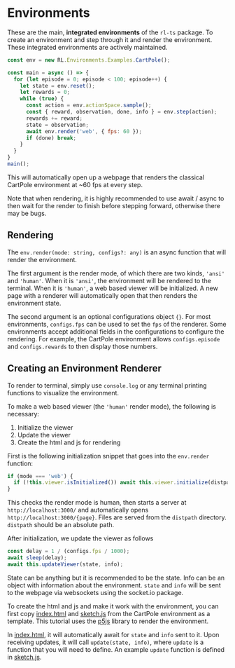 # Environments

These are the main, **integrated environments** of the `rl-ts` package. To create an environment and step through it and render the environment. These integrated environments are actively maintained.

```js
const env = new RL.Environments.Examples.CartPole();

const main = async () => {
  for (let episode = 0; episode < 100; episode++) {
    let state = env.reset();
    let rewards = 0;
    while (true) {
      const action = env.actionSpace.sample();
      const { reward, observation, done, info } = env.step(action);
      rewards += reward;
      state = observation;
      await env.render('web', { fps: 60 });
      if (done) break;
    }
  }
}
main();
```

This will automatically open up a webpage that renders the classical CartPole environment at ~60 fps at every step.

Note that when rendering, it is highly recommended to use await / async to then wait for the render to finish before stepping forward, otherwise there may be bugs.

## Rendering

The `env.render(mode: string, configs?: any)` is an async function that will render the environment. 

The first argument is the render mode, of which there are two kinds, `'ansi'` and `'human'`. When it is `'ansi'`, the environment will be rendered to the terminal. When it is `'human'`, a web based viewer will be initialized. A new page with a renderer will automatically open that then renders the environment state. 

The second argument is an optional configurations object `{}`. For most environments, `configs.fps` can be used to set the `fps` of the renderer. Some environments accept additional fields in the configurations to configure the rendering. For example, the CartPole environment allows `configs.episode` and `configs.rewards` to then display those numbers.

## Creating an Environment Renderer

To render to terminal, simply use `console.log` or any terminal printing functions to visualize the environment.

To make a web based viewer (the `'human'` render mode), the following is necessary:
1. Initialize the viewer
2. Update the viewer
3. Create the html and js for rendering

First is the following initialization snippet that goes into the `env.render` function:

```js
if (mode === 'web') {
  if (!this.viewer.isInitialized()) await this.viewer.initialize(distpath, path);
}
```

This checks the render mode is human, then starts a server at `http://localhost:3000/` and automatically opens `http://localhost:3000/{page}`. Files are served from the `distpath` directory. `distpath` should be an absolute path. 

After initialization, we update the viewer as follows

```js
const delay = 1 / (configs.fps / 1000);
await sleep(delay);
await this.updateViewer(state, info);
```

State can be anything but it is recommended to be the state. Info can be an object with information about the environment. `state` and `info` will be sent to the webpage via websockets using the socket.io package.

To create the html and js and make it work with the environment, you can first copy [index.html]() and [sketch.js]() from the CartPole environment as a template. This tutorial uses the [p5js](https://p5js.org/) library to render the environment.

In [index.html](), it will automatically await for `state` and `info` sent to it. Upon receiving updates, it will call `update(state, info)`, where `update` is a function that you will need to define. An example `update` function is defined in [sketch.js]().



